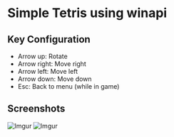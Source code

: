# Simple Tetris using winapi
## Key Configuration
- Arrow up: Rotate
- Arrow right: Move right
- Arrow left: Move left
- Arrow down: Move down
- Esc: Back to menu (while in game)

## Screenshots
![Imgur](https://i.imgur.com/zgckSwY.png)
![Imgur](https://i.imgur.com/fUqGP4e.png)
